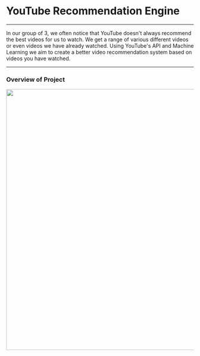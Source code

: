 # YouTube Recommendation Engine 


***
In our group of 3, we often notice that YouTube doesn't always recommend the best videos for us to watch. We get a range of various different videos or even videos we have already watched. Using YouTube's API and Machine Learning we aim to create a better video recommendation system based on videos you have watched. 
***
### Overview of Project



<p align="center">
<img width="700" src = "https://github.com/agonzalez1216/Youtube-Recommendation-System/blob/dev/images/Youtube_Overview.png">
</p>


